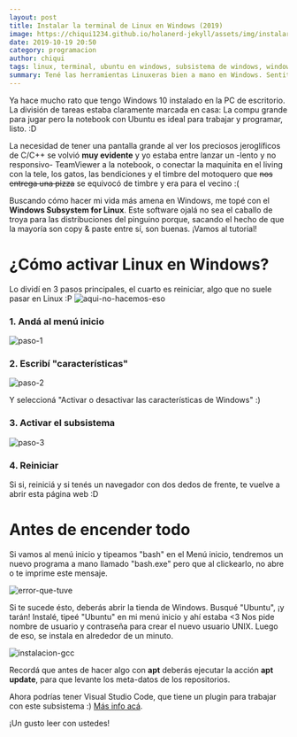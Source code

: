 ```yaml
---
layout: post
title: Instalar la terminal de Linux en Windows (2019)
image: https://chiqui1234.github.io/holanerd-jekyll/assets/img/instalar-la-terminal-de-linux-en-windows/poster.jpg
date: 2019-10-19 20:50
category: programacion
author: chiqui
tags: linux, terminal, ubuntu en windows, subsistema de windows, windows subsystem
summary: Tené las herramientas Linuxeras bien a mano en Windows. Sentite cómo en casa :)
---
```

Ya hace mucho rato que tengo Windows 10 instalado en la PC de escritorio. La división de tareas estaba claramente marcada en casa:
La compu grande para jugar pero la notebook con Ubuntu es ideal para trabajar y programar, listo. :D

La necesidad de tener una pantalla grande al ver los preciosos jeroglíficos de C/C++ se volvió **muy evidente** y yo estaba entre lanzar un -lento y no responsivo- TeamViewer a la notebook, o conectar la maquinita en el living con la tele, los gatos, las bendiciones y el timbre del motoquero que ~~nos entrega una pizza~~ se equivocó de timbre y era para el vecino :(

Buscando cómo hacer mi vida más amena en Windows, me topé con el **Windows Subsystem for Linux**. Este software ojalá no sea el caballo de troya para las distribuciones del pinguino porque, sacando el hecho de que la mayoría son copy & paste entre sí, son buenas.
¡Vamos al tutorial!

# ¿Cómo activar Linux en Windows?

Lo dividí en 3 pasos principales, el cuarto es reiniciar, algo que no suele pasar en Linux :P
![aqui-no-hacemos-eso](https://pm1.narvii.com/6910/ae67563a2ad03e8cb9db7b4fd946b1722a642ee2r1-1078-572v2_hq.jpg)

### 1. Andá al menú inicio

![paso-1](https://chiqui1234.github.io/holanerd-jekyll/assets/img/instalar-la-terminal-de-linux/1-menu-inicio.jpg)

### 2. Escribí "características"

![paso-2](https://chiqui1234.github.io/holanerd-jekyll/assets/img/instalar-la-terminal-de-linux/2-caracteristicas.jpg)

Y seleccioná "Activar o desactivar las características de Windows" :)

### 3. Activar el subsistema

![paso-3](https://chiqui1234.github.io/holanerd-jekyll/assets/img/instalar-la-terminal-de-linux/3-activar-subsistema-de-linux.jpg)

### 4. Reiniciar 

Si si, reiniciá y si tenés un navegador con dos dedos de frente, te vuelve a abrir esta página web :D

# Antes de encender todo

Si vamos al menú inicio y tipeamos "bash" en el Menú inicio, tendremos un nuevo programa a mano llamado "bash.exe" pero que al clickearlo, no abre o te imprime este mensaje.

![error-que-tuve](https://chiqui1234.github.io/holanerd-jekyll/assets/img/instalar-la-terminal-de-linux/4-error.jpg)

Si te sucede ésto, deberás abrir la tienda de Windows. Busqué "Ubuntu", ¡y tarán! Instalé, tipeé "Ubuntu" en mi menú inicio y ahí estaba <3
Nos pide nombre de usuario y contraseña para crear el nuevo usuario UNIX. Luego de eso, se instala en alrededor de un minuto.

![instalacion-gcc](https://chiqui1234.github.io/holanerd-jekyll/assets/img/instalar-la-terminal-de-linux/8-instalamos-lo-que-sea-en-el.jpg)

Recordá que antes de hacer algo con **apt** deberás ejecutar la acción **apt update**, para que levante los meta-datos de los repositorios.


Ahora podrías tener Visual Studio Code, que tiene un plugin para trabajar con este subsistema :) [Más info acá](https://code.visualstudio.com/docs/remote/wsl#_getting-started).

¡Un gusto leer con ustedes! 
